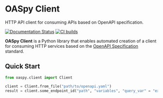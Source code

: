 OASpy Client
============

HTTP API client for consuming APIs based on OpenAPI specification.

[![Documentation Status](https://readthedocs.org/projects/oaspy-client/badge/?version=latest)](https://oaspy-client.readthedocs.io)
[![CI builds](https://b11c.semaphoreci.com/badges/oaspy-client.svg?style=shields)](https://b11c.semaphoreci.com/projects/oaspy-client)

**OASpy Client** is a Python library that enables automated creation of a client for consuming HTTP services based on the [OpenAPI Specification](https://swagger.io/resources/open-api/) standard.


Quick Start
-----------

```python
from oaspy.client import Client

client = Client.from_file("path/to/openapi.yaml")
result = client.some_endpoint_id("path", "variables", "query_var" = "example")
```